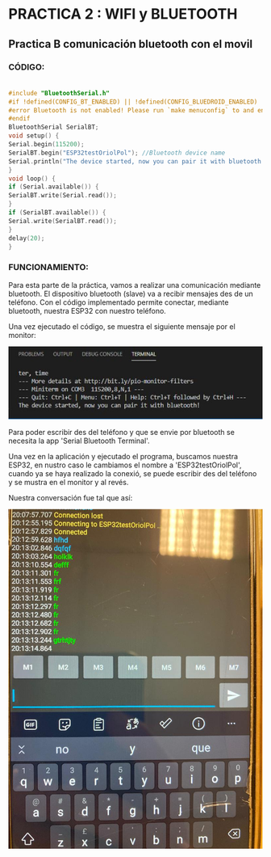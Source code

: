 # PRACTICA 2 : WIFI y BLUETOOTH
## Practica B comunicación bluetooth con el movil
### CÓDIGO:
```cpp

#include "BluetoothSerial.h"
#if !defined(CONFIG_BT_ENABLED) || !defined(CONFIG_BLUEDROID_ENABLED)
#error Bluetooth is not enabled! Please run `make menuconfig` to and enable it
#endif
BluetoothSerial SerialBT;
void setup() {
Serial.begin(115200);
SerialBT.begin("ESP32testOriolPol"); //Bluetooth device name
Serial.println("The device started, now you can pair it with bluetooth!");
}
void loop() {
if (Serial.available()) {
SerialBT.write(Serial.read());
}
if (SerialBT.available()) {
Serial.write(SerialBT.read());
}
delay(20);
}

```

### FUNCIONAMIENTO:

Para esta parte de la práctica, vamos a realizar una comunicación mediante bluetooth.
El dispositivo bluetooth (slave) va a recibir mensajes des de un teléfono.
Con el código implementado permite conectar, mediante bluetooth, nuestra ESP32 con nuestro teléfono.

Una vez ejecutado el código, se muestra el siguiente mensaje por el monitor:

![alt text](captura3.png)

Para poder escribir des del teléfono y que se envie por bluetooth se necesita la app 'Serial Bluetooth Terminal'.

Una vez en la aplicación y ejecutado el programa, buscamos nuestra ESP32, en nustro caso le cambiamos el nombre a 'ESP32testOriolPol', cuando ya se haya realizado la conexió, se puede escribir des del teléfono y se mustra en el monitor y al revés.

Nuestra conversación fue tal que así:

![alt text](captura.png)